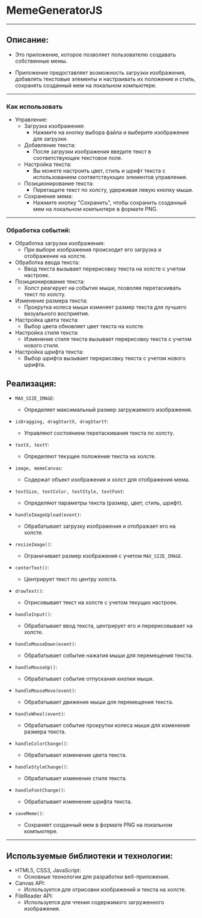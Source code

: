# MemeGeneratorJS
___
## Описание:
- Это приложение, которое позволяет пользователю создавать собственные мемы. 


- Приложение предоставляет возможность загрузки изображения, добавлять текстовые элементы и настраивать их положение и стиль, сохранять созданный мем на локальном компьютере.

___

### Как использовать

- Управление:
    - Загрузка изображения:
      - Нажмите на кнопку выбора файла и выберите изображение для загрузки.
    - Добавление текста:
      - После загрузки изображения введите текст в соответствующее текстовое поле.
    - Настройка текста:
      - Вы можете настроить цвет, стиль и шрифт текста с использованием соответствующих элементов управления.
    - Позиционирование текста:
      - Перетащите текст по холсту, удерживая левую кнопку мыши.
    - Сохранение мема:
      - Нажмите кнопку "Сохранить", чтобы сохранить созданный мем на локальном компьютере в формате PNG.

___

### Обработка событий:
- Обработка загрузки изображения:
    - При выборе изображения происходит его загрузка и отображение на холсте.
- Обработка ввода текста:
    - Ввод текста вызывает перерисовку текста на холсте с учетом настроек.
- Позиционирование текста:
    - Холст реагирует на события мыши, позволяя перетаскивать текст по холсту.
- Изменение размера текста:
    - Прокрутка колеса мыши изменяет размер текста для лучшего визуального восприятия.
- Настройка цвета текста:
    - Выбор цвета обновляет цвет текста на холсте.
- Настройка стиля текста:
    - Изменение стиля текста вызывает перерисовку текста с учетом нового стиля.
- Настройка шрифта текста:
    - Выбор шрифта вызывает перерисовку текста с учетом нового шрифта.

## Реализация:
- `MAX_SIZE_IMAGE`:
  - Определяет максимальный размер загружаемого изображения.
- `isDragging, dragStartX, dragStartY`:
  - Управляют состоянием перетаскивания текста по холсту.
- `textX, textY`:
  - Определяют текущее положение текста на холсте.
- `image, memeCanvas`:
  - Содержат объект изображения и холст для отображения мема.
- `textSize, textColor, textStyle, textFont`:
  - Определяют параметры текста (размер, цвет, стиль, шрифт).


- `handleImageUpload(event)`:
    - Обрабатывает загрузку изображения и отображает его на холсте.
- `resizeImage()`:
    - Ограничивает размер изображения с учетом `MAX_SIZE_IMAGE`.
- `centerText()`:
    - Центрирует текст по центру холста.
- `drawText()`:
    - Отрисовывает текст на холсте с учетом текущих настроек.
- `handleInput()`:
    - Обрабатывает ввод текста, центрирует его и перерисовывает на холсте.
- `handleMouseDown(event)`:
    - Обрабатывает событие нажатия мыши для перемещения текста.
- `handleMouseUp()`:
    - Обрабатывает событие отпускания кнопки мыши.
- `handleMouseMove(event)`:
    - Обрабатывает движение мыши для перемещения текста.
- `handleWheel(event)`:
    - Обрабатывает событие прокрутки колеса мыши для изменения размера текста.
- `handleColorChange()`:
    - Обрабатывает изменение цвета текста.
- `handleStyleChange()`:
    - Обрабатывает изменение стиля текста.
- `handleFontChange()`:
    - Обрабатывает изменение шрифта текста.
- `saveMeme()`:
    - Сохраняет созданный мем в формате PNG на локальном компьютере.

___

## Используемые библиотеки и технологии:
- HTML5, CSS3, JavaScript:
    - Основные технологии для разработки веб-приложения.
- Canvas API:
    - Используется для отрисовки изображений и текста на холсте.
- FileReader API:
  - Используется для чтения содержимого загруженного изображения.

